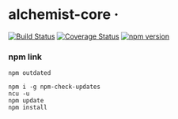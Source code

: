 # alchemist-core &middot;
[![Build Status](https://travis-ci.org/zhou-dong/alchemist-core.svg?branch=master)](https://travis-ci.org/zhou-dong/alchemist-core)
[![Coverage Status](https://coveralls.io/repos/github/zhou-dong/alchemist-core/badge.svg?branch=master)](https://coveralls.io/github/zhou-dong/alchemist-core?branch=master)
[![npm version](https://badge.fury.io/js/alchemist-core.svg)](https://badge.fury.io/js/alchemist-core)

### npm link

```
npm outdated
```

```shell
npm i -g npm-check-updates
ncu -u
npm update
npm install
```